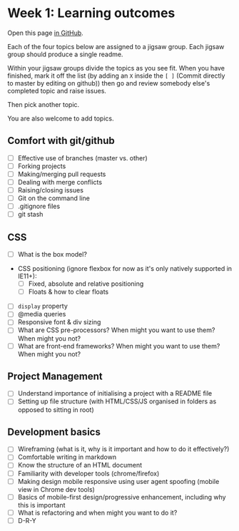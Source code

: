 # Week 1: Learning outcomes

Open this page [in GitHub](https://github.com/foundersandcoders/book/edit/FAC6/patterns/week1/README.md).

Each of the four topics below are assigned to a jigsaw group. Each jigsaw group should produce a single readme.

Within your jigsaw groups divide the topics as you see fit. When you have finished, mark it off the list (by adding an `X` inside the `[ ]` (Commit directly to master by editing on github)) then go and review somebody else's completed topic and raise issues.

Then pick another topic.

You are also welcome to add topics.

## Comfort with git/github
- [ ] Effective use of branches (master vs. other)
- [ ] Forking projects
- [ ] Making/merging pull requests
- [ ] Dealing with merge conflicts
- [ ] Raising/closing issues
- [ ] Git on the command line
- [ ] .gitignore files
- [ ] git stash

## CSS
- [ ] What is the box model?
- CSS positioning (ignore flexbox for now as it's only natively supported in IE11+):
  - [ ] Fixed, absolute and relative positioning
  - [ ] Floats & how to clear floats
- [ ] `display` property
- [ ] @media queries
- [ ] Responsive font & div sizing
- [ ] What are CSS pre-processors? When might you want to use them? When might you not?
- [ ] What are front-end frameworks? When might you want to use them? When might you not?

## Project Management
- [ ] Understand importance of initialising a project with a README file
- [ ] Setting up file structure (with HTML/CSS/JS organised in folders as opposed to sitting in root)

## Development basics
- [ ] Wireframing (what is it, why is it important and how to do it effectively?)
- [ ] Comfortable writing in markdown
- [ ] Know the structure of an HTML document
- [ ] Familiarity with developer tools (chrome/firefox)
- [ ] Making design mobile responsive using user agent spoofing (mobile view in Chrome dev tools)
- [ ] Basics of mobile-first design/progressive enhancement, including why this is important
- [ ] What is refactoring and when might you want to do it?
- [ ] D-R-Y
